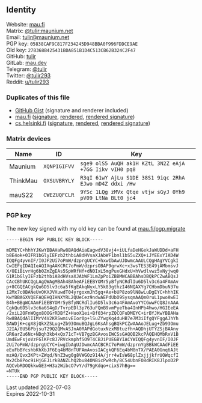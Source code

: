 ## Identity
Website: [mau.fi](https://mau.fi)  
Matrix:  [@tulir:maunium.net](https://matrix.to/#/@tulir:maunium.net)  
Email:   [tulir@maunium.net](mailto:tulir@maunium.net)  
PGP key: `05838CAF9C817F234245D948BBA0F996FDDCE9AE`  
Old key: `27B368B425431BDA851B1D4C513CB62B324C2F47`  
GitHub:  [tulir](https://github.com/tulir)  
GitLab:  [mau.dev](https://mau.dev)  
Telegram: [@tulir](https://t.me/tulir)  
Twitter: [@tulir293](https://twitter.com/tulir293)  
Reddit:  [u/tulir293](https://www.reddit.com/user/tulir293/)

### Duplicates of this file
* [GitHub Gist](https://gist.github.com/tulir/d38f5db1aa814c19f23e113a253d14f8) (signature and renderer included)
* [mau.fi](https://mau.fi/identity.md) ([signature](https://mau.fi/identity.md.asc), [rendered](https://mau.fi/identity.md.html), [rendered signature](https://mau.fi/identity.md.html.asc))
* [cs.helsinki.fi](https://www.cs.helsinki.fi/u/tulir/identity.md) ([signature](https://www.cs.helsinki.fi/u/tulir/identity.md.asc), [rendered](https://www.cs.helsinki.fi/u/tulir/identity.md.html), [rendered signature](https://www.cs.helsinki.fi/u/tulir/identity.md.html.asc))

### Matrix devices
| Name     | ID           | Key                                                     |
|----------|--------------|---------------------------------------------------------|
| Maunium  | `XQNPIGIFVV` | `sge9 olS5 AuQH ak1H KZtL 3N2Z eAjA +7GG Iikv vIH0 pq8` |
| ThinkMau | `OXSUVBRYLY` | `R3qI 61wY AjLu S1DE 38S1 9iqc 2RhA EJwo mD4Z ddxi /Hw` |
| mauS22   | `CWEZUQFCLR` | `9YSc 1LQg zMVx Qtqe vtjw sGyJ 0Yh9 pV09 LtNa BLt0 jc4` |

### PGP key
The new key signed with my old key can be found at [mau.fi/pgp.migrate](https://mau.fi/pgp.migrate)

```pgp
-----BEGIN PGP PUBLIC KEY BLOCK-----

mDMEYC+hhhYJKwYBBAHaRw8BAQdAiaEagwdV38vj4+iULfaDeHGekJaWUDDd+aFH
b8E4ok+0IFR1bGlyIEFzb2thbiA8dHVsaXJAbWF1bml1bS5uZXQ+iJYEExYIAD4W
IQQFg4yvnIF/I0JF2Ui7oPmW/dzprgUCYC+hxwIbAwUJDwmcAAULCQgHAgYVCgkI
CwIEFgIDAQIeAQIXgAAKCRC7oPmW/dzprsOBAP9grwXc+x3wsTES3E49jAMbmsvJ
X/OEiBivrHg6b0ZmZgEAs5SpWRfHf+dN0IxL5mgPuxGHdxU+hVwdlvwz5vNyjwq0
G1R1bGlyIEFzb2thbiA8dHVsaXJAbWF1LmZpPoiZBBMWCABBAhsDBQkPCZwABQsJ
CAcCBhUKCQgLAgQWAgMBAh4BAheAFiEEBYOMr5yBfyNCRdlIu6D5lv3c6a4FAmAv
p+8CGQEACgkQu6D5lv3c6a5fKgEAkqNyxLY5k83gthzI46NQAXYg7CHbmDbuN37u
i2Mx7c0BANeUvOKXJVXuwdT04yrgoxmJh5gq+Ae+bUP8zo9lN8wLuDgEYC+hhhIK
KwYBBAGXVQEFAQEHQIHNXYRL2QUeCez9ndwAEPdUbO9SysqmAAQm0ruL1pwoAwEI
B4h+BBgWCAAmFiEEBYOMr5yBfyNCRdlIu6D5lv3c6a4FAmAvoYYCGwwFCQ8JnAAA
CgkQu6D5lv3c6a6S4gD/TvrpEDl3p763uFQmB9vmPyeTba4InHPb4hwo/HGIEeEA
/2xiL2OFnWQgx8OOGrRDBfZ+HuoX1ei+Bf034rpZQCQFuDMEYC+irBYJKwYBBAHa
Rw8BAQdAlIIMrV4V2KRSwmivEIor0p+lSuZYwgKq4duHB7e7M3iIfgQYFggAJhYh
BAWDjK+cgX8jQkXZSLug+Zb93OmuBQJgL6KsAhsgBQkPCZwAAAoJELug+Zb93Omu
J2IA/0U56PbjsuT29Q2QMvASJnA0RAPdGotuxNzxM8tuzfh+AQDhjUTYZSjBAAny
GR6arZu6Nc+NDqh3kb4xQx71cT+VB7gzBGAvosIWCSsGAQQB2kcPAQEHQMbRxV1B
UmdEwFsjoVzFGlKPc8J7RVckmphfSO9T4CBJiPUEGBYIACYWIQQFg4yvnIF/I0JF
2Ui7oPmW/dzprgUCYC+iwgIbAgUJDwmcAACBCRC7oPmW/dzprnYgBBkWCAAdFiEE
eEuFbBYcshbKhXbJF6Eq4bM8nTUFAmAvosIACgkQF6Eq4bM8nTX/PAEA0Gnq6AJt
mzAQ/Qvx3KPt+ZWqd/NnZ3wg0g8VWGOz914A/jrr4wIsW68plZxjjjkfrUOWqcfI
Wx2Cb8Poc9iHjGEJirkBANZLhQ2bu84ONBicPwRch/8C54UbnFO8dRIK8JlpoD2P
AQCvbRDOQkkwGE3+H3a2WibcO7vY/d79gKdqo+cixS7hBg==
=NTUk
-----END PGP PUBLIC KEY BLOCK-----
```

Last updated 2022-07-03  
Expires 2022-10-31
